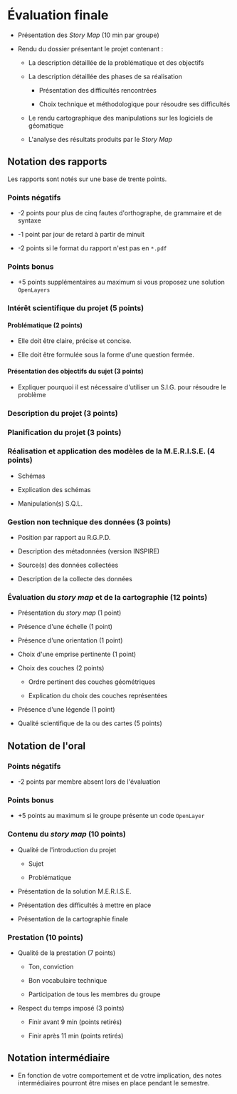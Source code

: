 # Évaluation finale

- Présentation des *Story Map* (10 min par groupe)
	
- Rendu du dossier présentant le projet contenant :
		
	- La description détaillée de la problématique et des objectifs
		
	- La description détaillée des phases de sa réalisation

		- Présentation des difficultés rencontrées
			
		- Choix technique et méthodologique pour résoudre ses difficultés
		
	- Le rendu cartographique des manipulations sur les logiciels de géomatique

	- L'analyse des résultats produits par le *Story Map*

## Notation des rapports

Les rapports sont notés sur une base de trente points.

### Points négatifs

- -2 points pour plus de cinq fautes d'orthographe, de grammaire et de syntaxe

- -1 point par jour de retard à partir de minuit

- -2 points si le format du rapport n'est pas en `*.pdf`

### Points bonus

- +5 points supplémentaires au maximum si vous proposez une solution `OpenLayers`

### Intérêt scientifique du projet (5 points)

#### Problématique (2 points)

- Elle doit être claire, précise et concise.

- Elle doit être formulée sous la forme d'une question fermée.

#### Présentation des objectifs du sujet (3 points)

- Expliquer pourquoi il est nécessaire d'utiliser un S.I.G. pour résoudre le problème

### Description du projet (3 points)

### Planification du projet (3 points)

### Réalisation et application des modèles de la M.E.R.I.S.E. (4 points)

- Schémas

- Explication des schémas

- Manipulation(s) S.Q.L.

### Gestion non technique des données (3 points)

- Position par rapport au R.G.P.D.

- Description des métadonnées (version INSPIRE)

- Source(s) des données collectées

- Description de la collecte des données

### Évaluation du *story map* et de la cartographie (12 points)

- Présentation du *story map* (1 point)

- Présence d'une échelle (1 point)

- Présence d'une orientation (1 point)

- Choix d'une emprise pertinente (1 point)

- Choix des couches (2 points)

	- Ordre pertinent des couches géométriques

	- Explication du choix des couches représentées

- Présence d'une légende (1 point)

- Qualité scientifique de la ou des cartes (5 points)

## Notation de l'oral

### Points négatifs

- -2 points par membre absent lors de l'évaluation

### Points bonus

- +5 points au maximum si le groupe présente un code `OpenLayer`

### Contenu du *story map* (10 points)

- Qualité de l'introduction du projet

	- Sujet

	- Problématique

- Présentation de la solution M.E.R.I.S.E.

- Présentation des difficultés à mettre en place

- Présentation de la cartographie finale

### Prestation (10 points)

- Qualité de la prestation (7 points)

	- Ton, conviction

	- Bon vocabulaire technique
	
	- Participation de tous les membres du groupe

- Respect du temps imposé (3 points)

	- Finir avant 9 min (points retirés)

	- Finir après 11 min (points retirés)

## Notation intermédiaire

- En fonction de votre comportement et de votre implication, des notes intermédiaires pourront être mises en place pendant le semestre.

